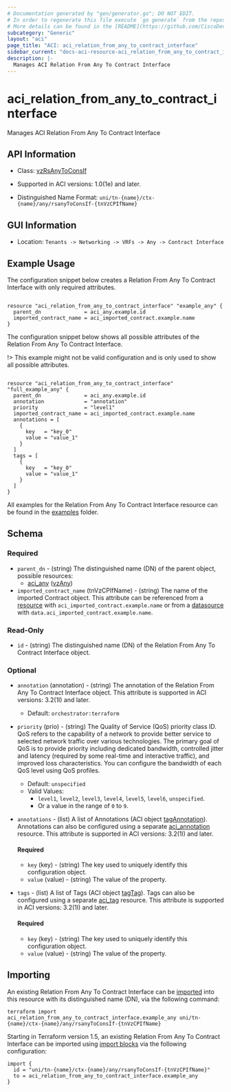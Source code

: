 ```yaml
---
# Documentation generated by "gen/generator.go"; DO NOT EDIT.
# In order to regenerate this file execute `go generate` from the repository root.
# More details can be found in the [README](https://github.com/CiscoDevNet/terraform-provider-aci/blob/master/README.md).
subcategory: "Generic"
layout: "aci"
page_title: "ACI: aci_relation_from_any_to_contract_interface"
sidebar_current: "docs-aci-resource-aci_relation_from_any_to_contract_interface"
description: |-
  Manages ACI Relation From Any To Contract Interface
---
```


# aci_relation_from_any_to_contract_interface #

Manages ACI Relation From Any To Contract Interface



## API Information ##

* Class: [vzRsAnyToConsIf](https://pubhub.devnetcloud.com/media/model-doc-latest/docs/app/index.html#/objects/vzRsAnyToConsIf/overview)

* Supported in ACI versions: 1.0(1e) and later.

* Distinguished Name Format: `uni/tn-{name}/ctx-{name}/any/rsanyToConsIf-{tnVzCPIfName}`

## GUI Information ##

* Location: `Tenants -> Networking -> VRFs -> Any -> Contract Interface`

## Example Usage ##

The configuration snippet below creates a Relation From Any To Contract Interface with only required attributes.

```hcl

resource "aci_relation_from_any_to_contract_interface" "example_any" {
  parent_dn              = aci_any.example.id
  imported_contract_name = aci_imported_contract.example.name
}

```
The configuration snippet below shows all possible attributes of the Relation From Any To Contract Interface.

!> This example might not be valid configuration and is only used to show all possible attributes.

```hcl

resource "aci_relation_from_any_to_contract_interface" "full_example_any" {
  parent_dn              = aci_any.example.id
  annotation             = "annotation"
  priority               = "level1"
  imported_contract_name = aci_imported_contract.example.name
  annotations = [
    {
      key   = "key_0"
      value = "value_1"
    }
  ]
  tags = [
    {
      key   = "key_0"
      value = "value_1"
    }
  ]
}

```

All examples for the Relation From Any To Contract Interface resource can be found in the [examples](https://github.com/CiscoDevNet/terraform-provider-aci/tree/master/examples/resources/aci_relation_from_any_to_contract_interface) folder.

## Schema ##

### Required ###

* `parent_dn` - (string) The distinguished name (DN) of the parent object, possible resources:
  - [aci_any](https://registry.terraform.io/providers/CiscoDevNet/aci/latest/docs/resources/any) ([vzAny](https://pubhub.devnetcloud.com/media/model-doc-latest/docs/app/index.html#/objects/vzAny/overview))
* `imported_contract_name` (tnVzCPIfName) - (string) The name of the imported Contract object. This attribute can be referenced from a [resource](https://registry.terraform.io/providers/CiscoDevNet/aci/latest/docs/resources/imported_contract) with `aci_imported_contract.example.name` or from a [datasource](https://registry.terraform.io/providers/CiscoDevNet/aci/latest/docs/data-sources/imported_contract) with `data.aci_imported_contract.example.name`.

### Read-Only ###

* `id` - (string) The distinguished name (DN) of the Relation From Any To Contract Interface object.

### Optional ###

* `annotation` (annotation) - (string) The annotation of the Relation From Any To Contract Interface object. This attribute is supported in ACI versions: 3.2(1l) and later.
  - Default: `orchestrator:terraform`
* `priority` (prio) - (string) The Quality of Service (QoS) priority class ID. QoS refers to the capability of a network to provide better service to selected network traffic over various technologies. The primary goal of QoS is to provide priority including dedicated bandwidth, controlled jitter and latency (required by some real-time and interactive traffic), and improved loss characteristics. You can configure the bandwidth of each QoS level using QoS profiles.
  - Default: `unspecified`
  - Valid Values:
    * `level1`, `level2`, `level3`, `level4`, `level5`, `level6`, `unspecified`.
    * Or a value in the range of `0` to `9`.
* `annotations` - (list) A list of Annotations (ACI object [tagAnnotation](https://pubhub.devnetcloud.com/media/model-doc-latest/docs/app/index.html#/objects/tagAnnotation/overview)). Annotations can also be configured using a separate [aci_annotation](https://registry.terraform.io/providers/CiscoDevNet/aci/latest/docs/resources/annotation) resource. This attribute is supported in ACI versions: 3.2(1l) and later.
  #### Required ####
  
    * `key` (key) - (string) The key used to uniquely identify this configuration object.
    * `value` (value) - (string) The value of the property.
* `tags` - (list) A list of Tags (ACI object [tagTag](https://pubhub.devnetcloud.com/media/model-doc-latest/docs/app/index.html#/objects/tagTag/overview)). Tags can also be configured using a separate [aci_tag](https://registry.terraform.io/providers/CiscoDevNet/aci/latest/docs/resources/tag) resource. This attribute is supported in ACI versions: 3.2(1l) and later.
  #### Required ####
  
    * `key` (key) - (string) The key used to uniquely identify this configuration object.
    * `value` (value) - (string) The value of the property.

## Importing

An existing Relation From Any To Contract Interface can be [imported](https://www.terraform.io/docs/import/index.html) into this resource with its distinguished name (DN), via the following command:

```
terraform import aci_relation_from_any_to_contract_interface.example_any uni/tn-{name}/ctx-{name}/any/rsanyToConsIf-{tnVzCPIfName}
```

Starting in Terraform version 1.5, an existing Relation From Any To Contract Interface can be imported
using [import blocks](https://developer.hashicorp.com/terraform/language/import) via the following configuration:

```
import {
  id = "uni/tn-{name}/ctx-{name}/any/rsanyToConsIf-{tnVzCPIfName}"
  to = aci_relation_from_any_to_contract_interface.example_any
}
```
